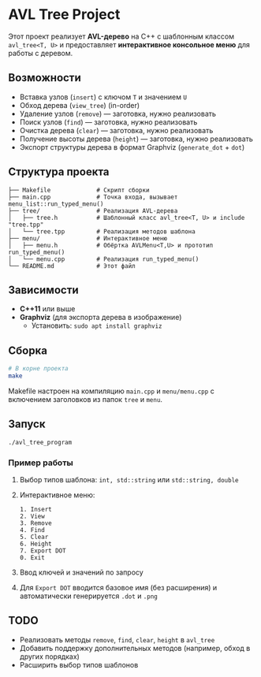# AVL Tree Project

Этот проект реализует **AVL-дерево** на C++ с шаблонным классом `avl_tree<T, U>` и предоставляет **интерактивное консольное меню** для работы с деревом.

## Возможности

* Вставка узлов (`insert`) с ключом `T` и значением `U`
* Обход дерева (`view_tree`) (in-order)
* Удаление узлов (`remove`) — заготовка, нужно реализовать
* Поиск узлов (`find`) — заготовка, нужно реализовать
* Очистка дерева (`clear`) — заготовка, нужно реализовать
* Получение высоты дерева (`height`) — заготовка, нужно реализовать
* Экспорт структуры дерева в формат Graphviz (`generate_dot` + `dot`)

## Структура проекта

```
├── Makefile             # Скрипт сборки
├── main.cpp             # Точка входа, вызывает menu_list::run_typed_menu()
├── tree/                # Реализация AVL-дерева
│   ├── tree.h           # Шаблонный класс avl_tree<T, U> и include "tree.tpp"
│   └── tree.tpp         # Реализация методов шаблона
├── menu/                # Интерактивное меню
│   ├── menu.h           # Обёртка AVLMenu<T,U> и прототип run_typed_menu()
│   └── menu.cpp         # Реализация run_typed_menu()
└── README.md            # Этот файл
```

## Зависимости

* **C++11** или выше
* **Graphviz** (для экспорта дерева в изображение)
  * Установить: `sudo apt install graphviz`
## Сборка

```bash
# В корне проекта
make
```

Makefile настроен на компиляцию `main.cpp` и `menu/menu.cpp` с включением заголовков из папок `tree` и `menu`.

## Запуск

```bash
./avl_tree_program
```

### Пример работы

1. Выбор типов шаблона: `int, std::string` или `std::string, double`
2. Интерактивное меню:

   ```
   1. Insert
   2. View
   3. Remove
   4. Find
   5. Clear
   6. Height
   7. Export DOT
   0. Exit
   ```
3. Ввод ключей и значений по запросу
4. Для `Export DOT` вводится базовое имя (без расширения) и автоматически генерируется `.dot` и `.png`

## TODO

* Реализовать методы `remove`, `find`, `clear`, `height` в `avl_tree`
* Добавить поддержку дополнительных методов (например, обход в других порядках)
* Расширить выбор типов шаблонов

